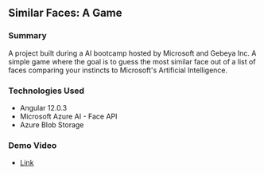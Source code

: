 ## **Similar Faces: A Game**

### **Summary**

A project built during a AI bootcamp hosted by Microsoft and Gebeya Inc. A simple game where the goal is to guess the most similar face out of a list of faces comparing your instincts to Microsoft's Artificial Intelligence.

### **Technologies Used**

- Angular 12.0.3
- Microsoft Azure AI - Face API
- Azure Blob Storage

### **Demo Video**

- [Link](https://www.youtube.com/watch?v=f2qcHadOCPM)
